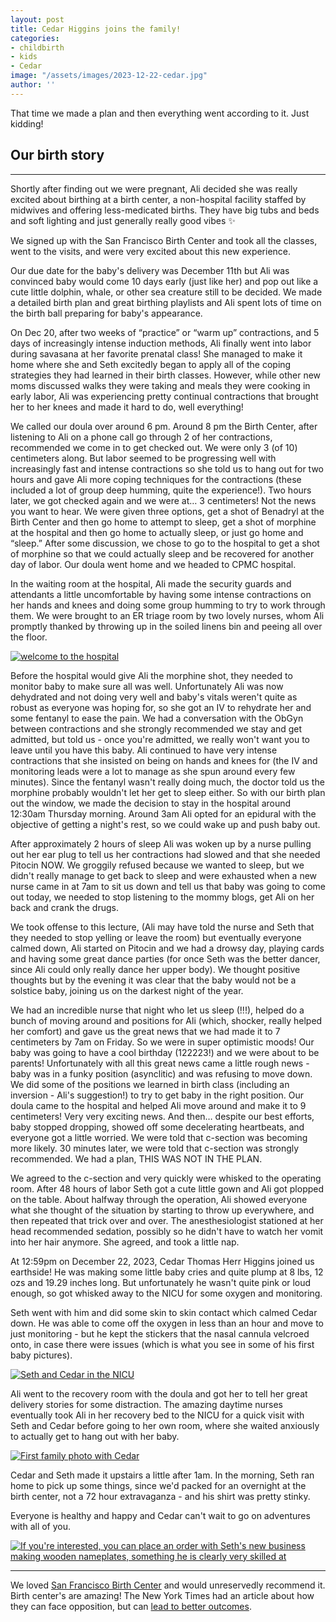 ```yaml
---
layout: post
title: Cedar Higgins joins the family!
categories:
- childbirth
- kids
- Cedar
image: "/assets/images/2023-12-22-cedar.jpg"
author: ''
---
```


<p class="pt-3">That time we made a plan and then everything went according to it. Just kidding!</p>

<h2 class="pt-3">Our birth story</h2>

---

Shortly after finding out we were pregnant, Ali decided she was really excited about birthing at a birth center, a non-hospital facility staffed by midwives and offering less-medicated births. They have big tubs and beds and soft lighting and just generally really good vibes ✨

We signed up with the San Francisco Birth Center and took all the classes, went to the visits, and were very excited about this new experience.

Our due date for the baby's delivery was December 11th but Ali was convinced baby would come 10 days early (just like her) and pop out like a cute little dolphin, whale, or other sea creature still to be decided. We made a detailed birth plan and great birthing playlists and Ali spent lots of time on the birth ball preparing for baby's appearance.

On Dec 20, after two weeks of “practice” or “warm up” contractions, and 5 days of increasingly intense induction methods, Ali finally went into labor during savasana at her favorite prenatal class! She managed to make it home where she and Seth excitedly began to apply all of the coping strategies they had learned in their birth classes. However, while other new moms discussed walks they were taking and meals they were cooking in early labor, Ali was experiencing pretty continual contractions that brought her to her knees and made it hard to do, well everything! 

We called our doula over around 6 pm. Around 8 pm the Birth Center, after listening to Ali on a phone call go through 2 of her contractions, recommended we come in to get checked out. We were only 3 (of 10) centimeters along. But labor seemed to be progressing well with increasingly fast and intense contractions so she told us to hang out for two hours and gave Ali more coping techniques for the contractions (these included a lot of group deep humming, quite the experience!). Two hours later, we got checked again and we were at… 3 centimeters! Not the news you want to hear. We were given three options, get a shot of Benadryl at the Birth Center and then go home to attempt to sleep, get a shot of morphine at the hospital and then go home to actually sleep, or just go home and “sleep.” After some discussion, we chose to go to the hospital to get a shot of morphine so that we could actually sleep and be recovered for another day of labor. Our doula went home and we headed to CPMC hospital.

In the waiting room at the hospital, Ali made the security guards and attendants a little uncomfortable by having some intense contractions on her hands and knees and doing some group humming to try to work through them. We were brought to an ER triage room by two lovely nurses, whom Ali promptly thanked by throwing up in the soiled linens bin and peeing all over the floor.

<a href="/assets/images/2023-12-24-welcome-to-the-hospital.jpg"><img src="/assets/images/2023-12-24-welcome-to-the-hospital.jpg" title="Seth loves taking sufferfest photos" alt="welcome to the hospital" class="post-smaller-img"></a>

Before the hospital would give Ali the morphine shot, they needed to monitor baby to make sure all was well. Unfortunately Ali was now dehydrated and not doing very well and baby's vitals weren't quite as robust as everyone was hoping for, so she got an IV to rehydrate her and some fentanyl to ease the pain. We had a conversation with the ObGyn between contractions and she strongly recommended we stay and get admitted, but told us - once you're admitted, we really won't want you to leave until you have this baby. Ali continued to have very intense contractions that she insisted on being on hands and knees for (the IV and monitoring leads were a lot to manage as she spun around every few minutes). Since the fentanyl wasn't really doing much, the doctor told us the morphine probably wouldn't let her get to sleep either. So with our birth plan out the window, we made the decision to stay in the hospital around 12:30am Thursday morning. Around 3am Ali opted for an epidural with the objective of getting a night's rest, so we could wake up and push baby out. 

After approximately 2 hours of sleep Ali was woken up by a nurse pulling out her ear plug to tell us her contractions had slowed and that she needed Pitocin NOW. We groggily refused because we wanted to sleep, but we didn't really manage to get back to sleep and were exhausted when a new nurse came in at 7am to sit us down and tell us that baby was going to come out today, we needed to stop listening to the mommy blogs, get Ali on her back and crank the drugs.

We took offense to this lecture, (Ali may have told the nurse and Seth that they needed to stop yelling or leave the room) but eventually everyone calmed down, Ali started on Pitocin and we had a drowsy day, playing cards and having some great dance parties (for once Seth was the better dancer, since Ali could only really dance her upper body). We thought positive thoughts but by the evening it was clear that the baby would not be a solstice baby, joining us on the darkest night of the year.

We had an incredible nurse that night who let us sleep (!!!), helped do a bunch of moving around and positions for Ali (which, shocker, really helped her comfort) and gave us the great news that we had made it to 7 centimeters by 7am on Friday. So we were in super optimistic moods! Our baby was going to have a cool birthday (122223!) and we were about to be parents! Unfortunately with all this great news came a little rough news - baby was in a funky position (asynclitic) and was refusing to move down. We did some of the positions we learned in birth class (including an inversion - Ali's suggestion!) to try to get baby in the right position. Our doula came to the hospital and helped Ali move around and make it to 9 centimeters! Very very exciting news. And then… despite our best efforts, baby stopped dropping, showed off some decelerating heartbeats, and everyone got a little worried. We were told that c-section was becoming more likely. 30 minutes later, we were told that c-section was strongly recommended. We had a plan, THIS WAS NOT IN THE PLAN.

We agreed to the c-section and very quickly were whisked to the operating room. After 48 hours of labor Seth got a cute little gown and Ali got plopped on the table. About halfway through the operation, Ali showed everyone what she thought of the situation by starting to throw up everywhere, and then repeated that trick over and over. The anesthesiologist stationed at her head recommended sedation, possibly so he didn't have to watch her vomit into her hair anymore. She agreed, and took a little nap.

At 12:59pm on December 22, 2023, Cedar Thomas Herr Higgins joined us earthside! He was making some little baby cries and quite plump at 8 lbs, 12 ozs and 19.29 inches long. But unfortunately he wasn't quite pink or loud enough, so got whisked away to the NICU for some oxygen and monitoring. 

Seth went with him and did some skin to skin contact which calmed Cedar down. He was able to come off the oxygen in less than an hour and move to just monitoring - but he kept the stickers that the nasal cannula velcroed onto, in case there were issues (which is what you see in some of his first baby pictures).

<a href="/assets/images/2023-12-22-seth-in-nicu.jpg"><img src="/assets/images/2023-12-22-seth-in-nicu.jpg" alt="Seth and Cedar in the NICU " class="post-smaller-img"></a>

Ali went to the recovery room with the doula and got her to tell her great delivery stories for some distraction. The amazing daytime nurses eventually took Ali in her recovery bed to the NICU for a quick visit with Seth and Cedar before going to her own room, where she waited anxiously to actually get to hang out with her baby. 

<a href="/assets/images/2023-12-22-first-cedar-family-photo.jpg"><img src="/assets/images/2023-12-22-first-cedar-family-photo.jpg" alt="First family photo with Cedar" class="post-smaller-img"></a>

Cedar and Seth made it upstairs a little after 1am. In the morning, Seth ran home to pick up some things, since we'd packed for an overnight at the birth center, not a 72 hour extravaganza - and his shirt was pretty stinky. 

Everyone is healthy and happy and Cedar can't wait to go on adventures with all of you.

<a href="/assets/images/2023-12-22-cedar-with-cedar-block.jpg"><img src="/assets/images/2023-12-22-cedar-with-cedar-block.jpg" alt="If you're interested, you can place an order with Seth's new business making wooden nameplates, something he is clearly very skilled at" title="If you're interested, Seth is starting a new business making wooden nameplates, something he is clearly very skilled at" class="post-smaller-img"></a>


<hr class="mt-5 mb-4 pb-3">

We loved [San Francisco Birth Center](https://sfbirthcenter.com/) and would unreservedly recommend it. Birth center's are amazing! The New York Times had an article about how they can face opposition, but can [lead to better outcomes](https://www.nytimes.com/2023/09/30/health/birthing-centers-alabama.html). 
